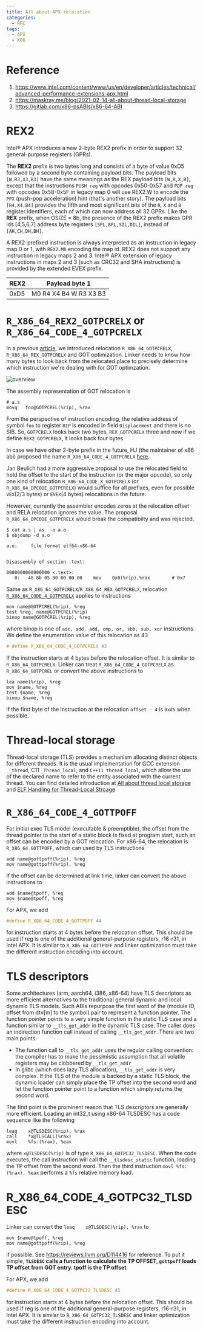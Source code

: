 ```yaml
---
title: All about APX relocation
categories:
  - RFC
tags:
  - APX
  - X86
---
```

# Reference
1. https://www.intel.com/content/www/us/en/developer/articles/technical/advanced-performance-extensions-apx.html
1. https://maskray.me/blog/2021-02-14-all-about-thread-local-storage
1. https://gitlab.com/x86-psABIs/x86-64-ABI

# REX2
Intel® APX introduces a new 2-byte REX2 prefix in order to support 32 general-purpose registers (GPRs).

The **REX2** prefix is two bytes long and consists of a byte of value 0xD5 followed by
a second byte containing payload bits. The payload bits `[W,R3,X3,B3]` have the same meanings as the REX
payload bits `[W,R,X,B]`, except that the instructions `PUSH reg` with opcodes 0x50-0x57 and `POP reg` with opcodes 0x58-0x5F in legacy map 0 will use REX2.W to encode the `PPX` (push-pop acceleration) hint (that's another story). The payload bits `[R4,X4,B4]` provides the fifth and most significant bits
of the `R`, `X` and `B` register identifiers, each of which can now address all 32 GPRs. Like the **REX** prefix, when OSIZE = 8b, the presence of the REX2 prefix makes GPR ids [4,5,6,7] address byte registers
`[SPL,BPL,SIL,DIL]`, instead of `[AH,CH,DH,BH]`. 

A REX2-prefixed instruction is always interpreted as an instruction in legacy map 0 or 1, with `REX2.M0`
encoding the map id. REX2 does not support any instruction in legacy maps 2 and 3. Intel® APX extension
of legacy instructions in maps 2 and 3 (such as CRC32 and SHA instructions) is provided by the extended
EVEX prefix.

REX2 | Payload byte 1
---  | ---
0xD5 | M0 R4 X4 B4 W R3 X3 B3

# `R_X86_64_REX2_GOTPCRELX` or `R_X86_64_CODE_4_GOTPCRELX`
In a previous [article](https://kanrobert.github.io/blog/X86-relocation), we introduced relocation `R_X86_64_GOTPCRELX`, `R_X86_64_REX_GOTPCRELX` and GOT optimization. Linker needs to know how many bytes to look back from the relocated place to precisely determine which instruction we're dealing with for GOT optimzation.

![overview](/rc/X86-Instruction-Format/instruction-format.png)

The assembly representation of GOT relocation is

```
# a.s
movq   foo@GOTPCREL(%rip), %rax
```

From the perspective of instruction encoding, the relative address of symbol `foo` to register `RIP` is encoded in field `Displacement` and there is no SIB. So, `GOTPCRELX` looks back two bytes, `REX_GOTPCRELX` three and now if we define `REX2_GOTPCRELX`, it looks back four bytes.

In case we have other 2-byte prefix in the future, HJ (the maintainer of x86 abi) proposed the name `R_X86_64_CODE_4_GOTPCRELX` [here](https://groups.google.com/g/x86-64-abi/c/KbzaNHRB6QU).

Jan Beulich had a more aggressive proposal to use the relocated field to hold the offset to the start of the instruction (or the major opcode), so only one kind of relocation `R_X86_64_CODE_X_GOTPCRELX` (or `R_X86_64_OPCODE_GOTPCRELX`) would suffice for all prefixes, even for possible `VEX`(2/3 bytes) or `EVEX`(4 bytes) relocations in the future.

Howerver, currently the assembler encodes zeros at the relocation offset and RELA relocation ignores the value. The proposal `R_X86_64_OPCODE_GOTPCRELX` would break the compatibilty and was rejected.

```console
$ cat a.s | as  -o a.o
$ objdump -d a.o

a.o:     file format elf64-x86-64


Disassembly of section .text:

0000000000000000 <.text>:
   0:   48 8b 05 00 00 00 00    mov    0x0(%rip),%rax        # 0x7
```

Same as `R_X86_64_GOTPCRELX`/`R_X86_64_REX_GOTPCRELX`, relocation [`R_X86_64_CODE_4_GOTPCRELX`](https://groups.google.com/g/x86-64-abi/c/saQyqBeL5XE) applies to instructions

```
mov name@GOTPCREL(%rip), %reg
test %reg, name@GOTPCREL(%rip)
binop name@GOTPCREL(%rip), %reg
```

where binop is one of `adc, add, add, cmp, or, sbb, sub, xor` instructions. We define the enumeration value of this relocation as 43

```c
# define R_X86_64_CODE_4_GOTPCRELX 43
```

If the instruction starts at 4 bytes before the relocation offset. It is
similar to `R_X86_64_GOTPCRELX`. Linker can treat `R_X86_64_CODE_4_GOTPCRELX`
as `R_X86_64_GOTPCREL` or convert the above instructions to

```
lea name(%rip), %reg
mov $name, %reg
test $name, %reg
binop $name, %reg
```

if the first byte of the instruction at the relocation `offset - 4` is `0xd5`
when possible.

# Thread-local storage
Thread-local storage (TLS) provides a mechanism allocating distinct objects for different threads. It is the usual implementation for GCC extension `__thread`, C11 `_Thread_local`, and `C++11 thread_local`, which allow the use of the declared name to refer to the entity associated with the current thread. You can find detailed introduction at [All about thread local storage](https://maskray.me/blog/2021-02-14-all-about-thread-local-storage) and [ELF Handling for Thread-Local Stroage](http://www.akkadia.org/drepper/tls.pdf)


# `R_X86_64_CODE_4_GOTTPOFF`
For initial exec TLS model (executable & preemptible), the offset from the thread pointer to the start of a static block is fixed at program start, such an offset can be encoded by a GOT relocation. For x86-64, the relocation is `R_X86_64_GOTTPOFF`, which can used by TLS instructions

```
add name@gottpoff(%rip), %reg
mov name@gottpoff(%rip), %reg
```

If the offset can be determined at link time, linker can convert the above instructions to

```
add	$name@tpoff, %reg
mov	$name@tpoff, %reg
```

For APX, we add

```c
#define R_X86_64_CODE_4_GOTTPOFF 44
```

for instruction starts at 4 bytes before the relocation offset. This should be used if reg is one of the additional general-purpose registers, r16-r31, in Intel APX. It is similar to `R_X86_64_GOTTPOFF` and linker optimization must take the different instruction encoding into account.

# TLS descriptors
Some architectures (arm, aarch64, i386, x86-64) have TLS descriptors as more efficient alternatives to the traditional general dynamic and local dynamic TLS models. Such ABIs repurpose the first word of the (module ID, offset from dtv[m] to the symbol) pair to represent a function pointer. The function pointer points to a very simple function in the static TLS case and a function similar to `__tls_get_addr` in the dynamic TLS case. The caller does an indirection function call instead of calling `__tls_get_addr`. There are two main points:

* The function call to `__tls_get_addr` uses the regular calling convention: the compiler has to make the pessimistic assumption that all volatile registers may be clobbered by `__tls_get_addr`
* In glibc (which does lazy TLS allocation), `__tls_get_addr` is very complex. If the TLS of the module is backed by a static TLS block, the dynamic loader can simply place the TP offset into the second word and let the function pointer point to a function which simply returns the second word.

The first point is the prominent reason that TLS descriptors are generally more efficient. Loading an int32_t using x86-64 TLSDESC has a code sequence like the following

```
leaq    x@TLSDESC(%rip), %rax
call    *x@TLSCALL(%rax)
movl    %fs:(%rax), %eax
```

where `x@TLSDESC(%rip)` is of type `R_X86_64_GOTPC32_TLSDESC`. When the code executes, the call instruction will call the `__tlsdesc_static` function, loading the TP offset from the second word. Then the third instruction `movl %fs:(%rax), %eax` performs a `%fs` relative memory load.

# R_X86_64_CODE_4_GOTPC32_TLSDESC
Linker can convert the `leaq    x@TLSDESC(%rip), %rax` to

```
mov	$name@tpoff, %reg
mov	name@gottpoff(%rip), %reg
```

if possible. See https://reviews.llvm.org/D114416 for reference. To put it simple, **`TLSDESC` calls a function to calculate the TP OFFSET, `gottpoff` loads TP offset from GOT entry. tpoff is the TP offset**.

For APX, we add

```c
#define R_X86_64_CODE_4_GOTPC32_TLSDESC 45
```

for instruction starts at 4 bytes before the relocation offset. This should be used if reg is one of the additional general-purpose registers, r16-r31, in Intel APX. It is similar to `R_X86_64_GOTPC32_TLSDESC` and linker optimization must take the different instruction encoding into account.